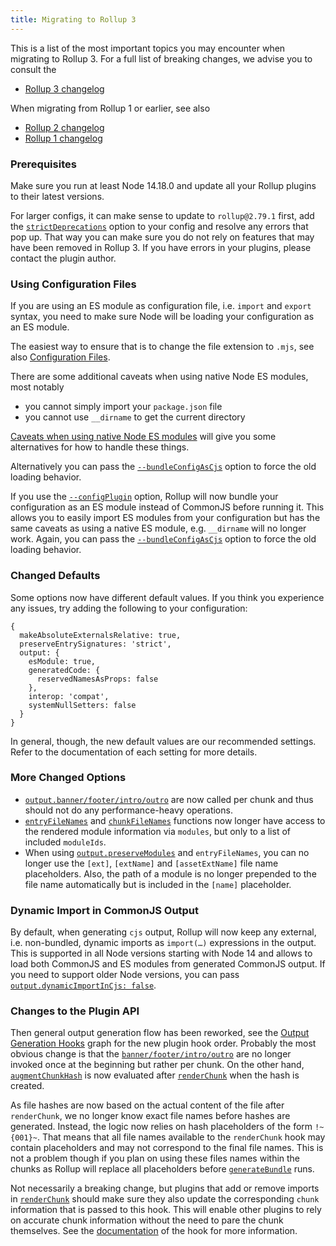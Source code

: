 ```yaml
---
title: Migrating to Rollup 3
---
```


This is a list of the most important topics you may encounter when migrating to Rollup 3. For a full list of breaking changes, we advise you to consult the

- [Rollup 3 changelog](https://github.com/rollup/rollup/blob/master/CHANGELOG.md#300)

When migrating from Rollup 1 or earlier, see also

- [Rollup 2 changelog](https://github.com/rollup/rollup/blob/master/CHANGELOG.md#200)
- [Rollup 1 changelog](https://github.com/rollup/rollup/blob/master/CHANGELOG.md#100)

### Prerequisites

Make sure you run at least Node 14.18.0 and update all your Rollup plugins to their latest versions.

For larger configs, it can make sense to update to `rollup@2.79.1` first, add the [`strictDeprecations`](guide/en/#strictdeprecations) option to your config and resolve any errors that pop up. That way you can make sure you do not rely on features that may have been removed in Rollup 3. If you have errors in your plugins, please contact the plugin author.

### Using Configuration Files

If you are using an ES module as configuration file, i.e. `import` and `export` syntax, you need to make sure Node will be loading your configuration as an ES module.

The easiest way to ensure that is to change the file extension to `.mjs`, see also [Configuration Files](guide/en/#configuration-files).

There are some additional caveats when using native Node ES modules, most notably

- you cannot simply import your `package.json` file
- you cannot use `__dirname` to get the current directory

[Caveats when using native Node ES modules](guide/en/#caveats-when-using-native-node-es-modules) will give you some alternatives for how to handle these things.

Alternatively you can pass the [`--bundleConfigAsCjs`](guide/en/#--bundleconfigascjs) option to force the old loading behavior.

If you use the [`--configPlugin`](guide/en/#--configplugin-plugin) option, Rollup will now bundle your configuration as an ES module instead of CommonJS before running it. This allows you to easily import ES modules from your configuration but has the same caveats as using a native ES module, e.g. `__dirname` will no longer work. Again, you can pass the [`--bundleConfigAsCjs`](guide/en/#--bundleconfigascjs) option to force the old loading behavior.

### Changed Defaults

Some options now have different default values. If you think you experience any issues, try adding the following to your configuration:

```
{
  makeAbsoluteExternalsRelative: true,
  preserveEntrySignatures: 'strict',
  output: {
    esModule: true,
    generatedCode: {
      reservedNamesAsProps: false
    },
    interop: 'compat',
    systemNullSetters: false
  }
}
```

In general, though, the new default values are our recommended settings. Refer to the documentation of each setting for more details.

### More Changed Options

- [`output.banner/footer`](guide/en/#outputbanneroutputfooter)[`/intro/outro`](guide/en/#outputintrooutputoutro) are now called per chunk and thus should not do any performance-heavy operations.
- [`entryFileNames`](guide/en/#outputentryfilenames) and [`chunkFileNames`](guide/en/#outputchunkfilenames) functions now longer have access to the rendered module information via `modules`, but only to a list of included `moduleIds`.
- When using [`output.preserveModules`](guide/en/#outputpreservemodules) and `entryFileNames`, you can no longer use the `[ext]`, `[extName]` and `[assetExtName]` file name placeholders. Also, the path of a module is no longer prepended to the file name automatically but is included in the `[name]` placeholder.

### Dynamic Import in CommonJS Output

By default, when generating `cjs` output, Rollup will now keep any external, i.e. non-bundled, dynamic imports as `import(…)` expressions in the output. This is supported in all Node versions starting with Node 14 and allows to load both CommonJS and ES modules from generated CommonJS output. If you need to support older Node versions, you can pass [`output.dynamicImportInCjs: false`](guide/en/#outputdynamicimportincjs).

### Changes to the Plugin API

Then general output generation flow has been reworked, see the [Output Generation Hooks](guide/en/#output-generation-hooks) graph for the new plugin hook order. Probably the most obvious change is that the [`banner`](guide/en/#banner)[`/footer`](guide/en/#footer)[`/intro`](guide/en/#intro)[`/outro`](guide/en/#outro) are no longer invoked once at the beginning but rather per chunk. On the other hand, [`augmentChunkHash`](guide/en/#augmentchunkhash) is now evaluated after [`renderChunk`](guide/en/#renderchunk) when the hash is created.

As file hashes are now based on the actual content of the file after `renderChunk`, we no longer know exact file names before hashes are generated. Instead, the logic now relies on hash placeholders of the form `!~{001}~`. That means that all file names available to the `renderChunk` hook may contain placeholders and may not correspond to the final file names. This is not a problem though if you plan on using these files names within the chunks as Rollup will replace all placeholders before [`generateBundle`](guide/en/#generatebundle) runs.

Not necessarily a breaking change, but plugins that add or remove imports in [`renderChunk`](guide/en/#renderchunk) should make sure they also update the corresponding `chunk` information that is passed to this hook. This will enable other plugins to rely on accurate chunk information without the need to pare the chunk themselves. See the [documentation](guide/en/#renderchunk) of the hook for more information.
